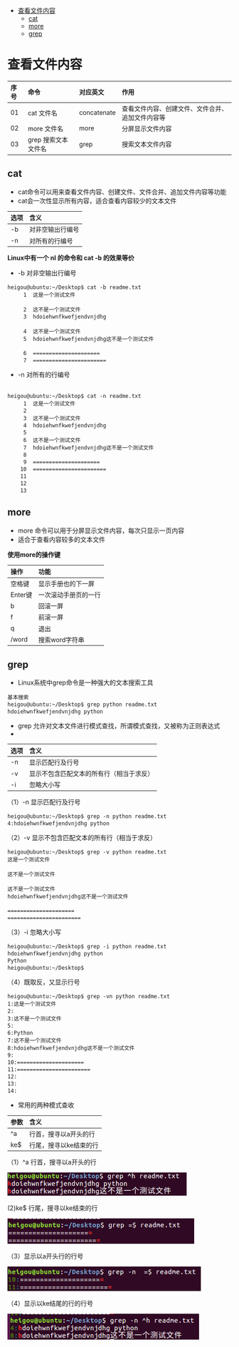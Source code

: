 <!-- TOC depthFrom:1 depthTo:6 withLinks:1 updateOnSave:1 orderedList:0 -->

- [查看文件内容](#查看文件内容)
	- [cat](#cat)
	- [more](#more)
	- [grep](#grep)

<!-- /TOC -->
# 查看文件内容

|序号|命令|对应英文|作用|
|:---|:---|:---|:---|
| 01  |cat 文件名   |concatenate   |查看文件内容、创建文件、文件合并、追加文件内容等   |
|02   |more 文件名   |more   |分屏显示文件内容   |
|03   | grep 搜索文本文件名  |grep   | 搜索文本文件内容  |

## cat

+ cat命令可以用来查看文件内容、创建文件、文件合并、追加文件内容等功能
+ cat会一次性显示所有内容，适合查看内容较少的文本文件

|选项|含义|
|:---|:---|
|-b   |对非空输出行编号   |
|-n   |对所有的行编号   |

**Linux中有一个 nl 的命令和 cat -b 的效果等价**

+ -b	对非空输出行编号

```
heigou@ubuntu:~/Desktop$ cat -b readme.txt
     1	这是一个测试文件

     2	这不是一个测试文件
     3	hdoiehwnfkwefjendvnjdhg

     4	这不是一个测试文件
     5	hdoiehwnfkwefjendvnjdhg这不是一个测试文件

     6	=====================
     7	=======================
```
+ -n	对所有的行编号

```

heigou@ubuntu:~/Desktop$ cat -n readme.txt
     1	这是一个测试文件
     2
     3	这不是一个测试文件
     4	hdoiehwnfkwefjendvnjdhg
     5
     6	这不是一个测试文件
     7	hdoiehwnfkwefjendvnjdhg这不是一个测试文件
     8
     9	=====================
    10	=======================
    11
    12
    13
```
## more

+ more 命令可以用于分屏显示文件内容，每次只显示一页内容
+ 适合于查看内容较多的文本文件

**使用more的操作键**

|操作|功能|
|:---|:----|
|空格键   |显示手册也的下一屏   |
|Enter键 |一次滚动手册页的一行|
|b   | 回滚一屏  |
|f   |前滚一屏   |
|q   |退出   |
|/word   |搜索word字符串   |

## grep
+ Linux系统中grep命令是一种强大的文本搜索工具

```
基本搜索
heigou@ubuntu:~/Desktop$ grep python readme.txt
hdoiehwnfkwefjendvnjdhg python
```
+ grep 允许对文本文件进行模式查找，所谓模式查找，又被称为正则表达式
+
|选项|含义|
|:---|:---|
|-n   | 显示匹配行及行号  |
|-v   | 显示不包含匹配文本的所有行（相当于求反）  |
|-i   |忽略大小写   |

（1）-n	显示匹配行及行号

```
heigou@ubuntu:~/Desktop$ grep -n python readme.txt
4:hdoiehwnfkwefjendvnjdhg python
```
（2）-v	显示不包含匹配文本的所有行（相当于求反）

```
heigou@ubuntu:~/Desktop$ grep -v python readme.txt
这是一个测试文件

这不是一个测试文件

这不是一个测试文件
hdoiehwnfkwefjendvnjdhg这不是一个测试文件

=====================
=======================
```

（3）-i	忽略大小写

```
heigou@ubuntu:~/Desktop$ grep -i python readme.txt
hdoiehwnfkwefjendvnjdhg python
Python
heigou@ubuntu:~/Desktop$
```
（4）既取反，又显示行号

```
heigou@ubuntu:~/Desktop$ grep -vn python readme.txt
1:这是一个测试文件
2:
3:这不是一个测试文件
5:
6:Python
7:这不是一个测试文件
8:hdoiehwnfkwefjendvnjdhg这不是一个测试文件
9:
10:=====================
11:=======================
12:
13:
14:
```
+ 常用的两种模式查收

|参数|含义|
|:---|:---|
|^a   |行首，搜寻以a开头的行   |
|ke$  |行尾，搜寻以ke结束的行   |

（1）^a	行首，搜寻以a开头的行

![grep](image/grep.png)

(2)ke$	行尾，搜寻以ke结束的行

![grep1](image/grep1.png)

（3）显示以a开头行的行号

![grep2](image/grep2.png)

（4）显示以ke结尾的行的行号

![grep3](image/grep3.png)
